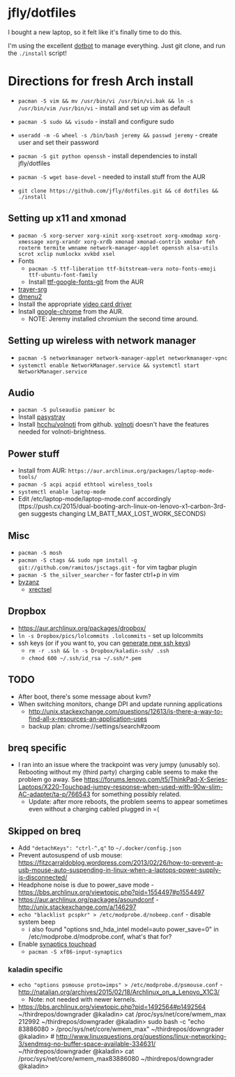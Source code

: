 jfly/dotfiles
=============

I bought a new laptop, so it felt like it's finally time to do this.

I'm using the excellent [dotbot](https://github.com/anishathalye/dotbot) to
manage everything. Just git clone, and run the `./install` script!

# Directions for fresh Arch install
- `pacman -S vim && mv /usr/bin/vi /usr/bin/vi.bak && ln -s /usr/bin/vim /usr/bin/vi` - install and set up vim as default
- `pacman -S sudo && visudo` - install and configure sudo
- `useradd -m -G wheel -s /bin/bash jeremy && passwd jeremy` - create user and set their password

- `pacman -S git python openssh` - install dependencies to install jfly/dotfiles
- `pacman -S wget base-devel` - needed to install stuff from the AUR
- `git clone https://github.com/jfly/dotfiles.git && cd dotfiles && ./install`

## Setting up x11 and xmonad
- `pacman -S xorg-server xorg-xinit xorg-xsetroot xorg-xmodmap xorg-xmessage xorg-xrandr xorg-xrdb xmonad xmonad-contrib xmobar feh roxterm termite wmname network-manager-applet openssh alsa-utils scrot xclip numlockx xvkbd xsel`
- Fonts
  - `pacman -S ttf-liberation ttf-bitstream-vera noto-fonts-emoji ttf-ubuntu-font-family`
  - Install [ttf-google-fonts-git](https://aur.archlinux.org/packages/ttf-google-fonts-git/) from the AUR
- [trayer-srg](https://aur.archlinux.org/packages/trayer-srg-git/)
- [dmenu2](https://aur.archlinux.org/packages/dmenu2/)
- Install the appropriate [video card driver](https://wiki.archlinux.org/index.php/xorg#Driver_installation)
- Install [google-chrome](https://aur.archlinux.org/packages/go/google-chrome/google-chrome.tar.gz) from the AUR.
  - NOTE: Jeremy installed chromium the second time around.

## Setting up wireless with network manager
- `pacman -S networkmanager network-manager-applet networkmanager-vpnc`
- `systemctl enable NetworkManager.service && systemctl start NetworkManager.service`

## Audio
- `pacman -S pulseaudio pamixer bc`
- Install [pasystray](https://aur.archlinux.org/cgit/aur.git/snapshot/pasystray.tar.gz)
- Install [hcchu/volnoti](https://github.com/hcchu/volnoti#new-options-in-this-fork) from github. [volnoti](https://aur.archlinux.org/packages/volnoti) doesn't have the features needed for volnoti-brightness.

## Power stuff
- Install from AUR: `https://aur.archlinux.org/packages/laptop-mode-tools/`
- `pacman -S acpi acpid ethtool wireless_tools`
- `systemctl enable laptop-mode`
- Edit /etc/laptop-mode/laptop-mode.conf accordingly (ttps://push.cx/2015/dual-booting-arch-linux-on-lenovo-x1-carbon-3rd-gen suggests changing LM_BATT_MAX_LOST_WORK_SECONDS)

## Misc
- `pacman -S mosh`
- `pacman -S ctags && sudo npm install -g git://github.com/ramitos/jsctags.git` - for vim tagbar plugin
- `pacman -S the_silver_searcher` - for faster ctrl+p in vim
- [byzanz](https://aur.archlinux.org/packages/byzanz/)
  - [xrectsel](https://aur.archlinux.org/packages/xrectsel/)

## Dropbox
- https://aur.archlinux.org/packages/dropbox/
- `ln -s Dropbox/pics/lolcommits .lolcommits` - set up lolcommits
- ssh keys (or if you want to, you can [generate new ssh keys](https://help.github.com/articles/generating-ssh-keys/))
  - `rm -r .ssh && ln -s Dropbox/kaladin-ssh/ .ssh`
  - `chmod 600 ~/.ssh/id_rsa ~/.ssh/*.pem`

## TODO
- After boot, there's some message about kvm?
- When switching monitors, change DPI and update running applications
  - http://unix.stackexchange.com/questions/12613/is-there-a-way-to-find-all-x-resources-an-application-uses
  - backup plan: chrome://settings/search#zoom

## breq specific

- I ran into an issue where the trackpoint was very jumpy (unusably so). Rebooting without my (third party) charging cable seems to make the problem go away. See https://forums.lenovo.com/t5/ThinkPad-X-Series-Laptops/X220-Touchpad-jumpy-response-when-used-with-90w-slim-AC-adapter/ta-p/766543 for something possibly related.
  - Update: after more reboots, the problem seems to appear sometimes even without a charging cabled plugged in =(

## Skipped on breq
- Add `"detachKeys": "ctrl-^,q"` to `~/.docker/config.json`
- Prevent autosuspend of usb mouse: https://fitzcarraldoblog.wordpress.com/2013/02/26/how-to-prevent-a-usb-mouse-auto-suspending-in-linux-when-a-laptops-power-supply-is-disconnected/
- Headphone noise is due to power_save mode - https://bbs.archlinux.org/viewtopic.php?pid=1554497#p1554497
- https://aur.archlinux.org/packages/asoundconf - http://unix.stackexchange.com/a/146297
- `echo "blacklist pcspkr" > /etc/modprobe.d/nobeep.conf` - disable system beep
  - i also found "options snd_hda_intel model=auto power_save=0" in /etc/modprobe.d/modprobe.conf, what's that for?
- Enable [synaptics touchpad](https://wiki.archlinux.org/index.php/Touchpad_Synaptics)
    - `pacman -S xf86-input-synaptics`

### kaladin specific

- `echo "options psmouse proto=imps" > /etc/modprobe.d/psmouse.conf` - http://natalian.org/archives/2015/02/18/Archlinux_on_a_Lenovo_X1C3/
  - Note: not needed with newer kernels.
- https://bbs.archlinux.org/viewtopic.php?pid=1492564#p1492564
~/thirdrepos/downgrader @kaladin> cat /proc/sys/net/core/wmem_max
212992
~/thirdrepos/downgrader @kaladin> sudo bash -c "echo 83886080 > /proc/sys/net/core/wmem_max"
~/thirdrepos/downgrader @kaladin> # http://www.linuxquestions.org/questions/linux-networking-3/sendmsg-no-buffer-space-available-334631/
~/thirdrepos/downgrader @kaladin> cat /proc/sys/net/core/wmem_max83886080
~/thirdrepos/downgrader @kaladin>
